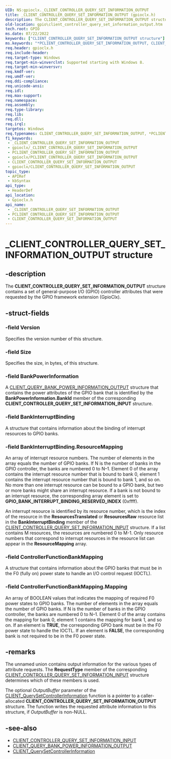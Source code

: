 ```yaml
---
UID: NS:gpioclx._CLIENT_CONTROLLER_QUERY_SET_INFORMATION_OUTPUT
title: _CLIENT_CONTROLLER_QUERY_SET_INFORMATION_OUTPUT (gpioclx.h)
description: The CLIENT_CONTROLLER_QUERY_SET_INFORMATION_OUTPUT structure contains a set of general-purpose I/O (GPIO) controller attributes that were requested by the GPIO framework extension (GpioClx).
old-location: gpio\client_controller_query_set_information_output.htm
tech.root: GPIO
ms.date: 07/22/2022
keywords: ["CLIENT_CONTROLLER_QUERY_SET_INFORMATION_OUTPUT structure"]
ms.keywords: "*PCLIENT_CONTROLLER_QUERY_SET_INFORMATION_OUTPUT, CLIENT_CONTROLLER_QUERY_SET_INFORMATION_OUTPUT, CLIENT_CONTROLLER_QUERY_SET_INFORMATION_OUTPUT structure [Parallel Ports], GPIO.client_controller_query_set_information_output, PCLIENT_CONTROLLER_QUERY_SET_INFORMATION_OUTPUT, PCLIENT_CONTROLLER_QUERY_SET_INFORMATION_OUTPUT structure pointer [Parallel Ports], _CLIENT_CONTROLLER_QUERY_SET_INFORMATION_OUTPUT, gpioclx/CLIENT_CONTROLLER_QUERY_SET_INFORMATION_OUTPUT, gpioclx/PCLIENT_CONTROLLER_QUERY_SET_INFORMATION_OUTPUT"
req.header: gpioclx.h
req.include-header: 
req.target-type: Windows
req.target-min-winverclnt: Supported starting with Windows 8.
req.target-min-winversvr: 
req.kmdf-ver: 
req.umdf-ver: 
req.ddi-compliance: 
req.unicode-ansi: 
req.idl: 
req.max-support: 
req.namespace: 
req.assembly: 
req.type-library: 
req.lib: 
req.dll: 
req.irql: 
targetos: Windows
req.typenames: CLIENT_CONTROLLER_QUERY_SET_INFORMATION_OUTPUT, *PCLIENT_CONTROLLER_QUERY_SET_INFORMATION_OUTPUT
f1_keywords:
 - _CLIENT_CONTROLLER_QUERY_SET_INFORMATION_OUTPUT
 - gpioclx/_CLIENT_CONTROLLER_QUERY_SET_INFORMATION_OUTPUT
 - PCLIENT_CONTROLLER_QUERY_SET_INFORMATION_OUTPUT
 - gpioclx/PCLIENT_CONTROLLER_QUERY_SET_INFORMATION_OUTPUT
 - CLIENT_CONTROLLER_QUERY_SET_INFORMATION_OUTPUT
 - gpioclx/CLIENT_CONTROLLER_QUERY_SET_INFORMATION_OUTPUT
topic_type:
 - APIRef
 - kbSyntax
api_type:
 - HeaderDef
api_location:
 - Gpioclx.h
api_name:
 - _CLIENT_CONTROLLER_QUERY_SET_INFORMATION_OUTPUT
 - PCLIENT_CONTROLLER_QUERY_SET_INFORMATION_OUTPUT
 - CLIENT_CONTROLLER_QUERY_SET_INFORMATION_OUTPUT
---
```


# _CLIENT_CONTROLLER_QUERY_SET_INFORMATION_OUTPUT structure

## -description

The **CLIENT_CONTROLLER_QUERY_SET_INFORMATION_OUTPUT** structure contains a set of general-purpose I/O (GPIO) controller attributes that were requested by the GPIO framework extension (GpioClx).

## -struct-fields

### -field Version

Specifies the version number of this structure.

### -field Size

Specifies the size, in bytes, of this structure.

### -field BankPowerInformation

A [CLIENT_QUERY_BANK_POWER_INFORMATION_OUTPUT](/windows-hardware/drivers/ddi/gpioclx/ns-gpioclx-_client_query_bank_power_information_output) structure that contains the power attributes of the GPIO bank that is identified by the **BankPowerInformation.BankId** member of the corresponding **CLIENT_CONTROLLER_QUERY_SET_INFORMATION_INPUT** structure.

### -field BankInterruptBinding

A structure that contains information about the binding of interrupt resources to GPIO banks.

### -field BankInterruptBinding.ResourceMapping

An array of interrupt resource numbers. The number of elements in the array equals the number of GPIO banks. If N is the number of banks in the GPIO controller, the banks are numbered 0 to N–1. Element 0 of the array contains the interrupt resource number that is bound to bank 0, element 1 contains the interrupt resource number that is bound to bank 1, and so on. No more than one interrupt resource can be bound to a GPIO bank, but two or more banks might share an interrupt resource. If a bank is not bound to an interrupt resource, the corresponding array element is set to **GPIO_BANK_INTERRUPT_BINDING_RESERVED_INDEX** (0xffff).

An interrupt resource is identified by its resource number, which is the index of the resource in the **ResourcesTranslated** or **ResourcesRaw** resource list in the **BankInterruptBinding** member of the [CLIENT_CONTROLLER_QUERY_SET_INFORMATION_INPUT](/windows-hardware/drivers/ddi/gpioclx/ns-gpioclx-_client_controller_query_set_information_input) structure. If a list contains M resources, the resources are numbered 0 to M-1\. Only resource numbers that correspond to interrupt resources in the resource list can appear in the **ResourceMapping** array.

### -field ControllerFunctionBankMapping

A structure that contains information about the GPIO banks that must be in the F0 (fully on) power state to handle an I/O control request (IOCTL).

### -field ControllerFunctionBankMapping.Mapping

An array of BOOLEAN values that indicates the mapping of required F0 power states to GPIO banks. The number of elements in the array equals the number of GPIO banks. If N is the number of banks in the GPIO controller, the banks are numbered 0 to N–1. Element 0 of the array contains the mapping for bank 0, element 1 contains the mapping for bank 1, and so on. If an element is **TRUE**, the corresponding GPIO bank must be in the F0 power state to handle the IOCTL. If an element is **FALSE**, the corresponding bank is not required to be in the F0 power state.

## -remarks

The unnamed union contains output information for the various types of attribute requests. The **RequestType** member of the corresponding [CLIENT_CONTROLLER_QUERY_SET_INFORMATION_INPUT](/windows-hardware/drivers/ddi/gpioclx/ns-gpioclx-_client_controller_query_set_information_input) structure determines which of these members is used.

The optional *OutputBuffer* parameter of the [CLIENT_QuerySetControllerInformation](/windows-hardware/drivers/ddi/gpioclx/nc-gpioclx-gpio_client_query_set_controller_information) function is a pointer to a caller-allocated **CLIENT_CONTROLLER_QUERY_SET_INFORMATION_OUTPUT** structure. The function writes the requested attribute information to this structure, if *OutputBuffer* is non-NULL.

## -see-also

- [CLIENT_CONTROLLER_QUERY_SET_INFORMATION_INPUT](/windows-hardware/drivers/ddi/gpioclx/ns-gpioclx-_client_controller_query_set_information_input)
- [CLIENT_QUERY_BANK_POWER_INFORMATION_OUTPUT](/windows-hardware/drivers/ddi/gpioclx/ns-gpioclx-_client_query_bank_power_information_output)
- [CLIENT_QuerySetControllerInformation](/windows-hardware/drivers/ddi/gpioclx/nc-gpioclx-gpio_client_query_set_controller_information)
